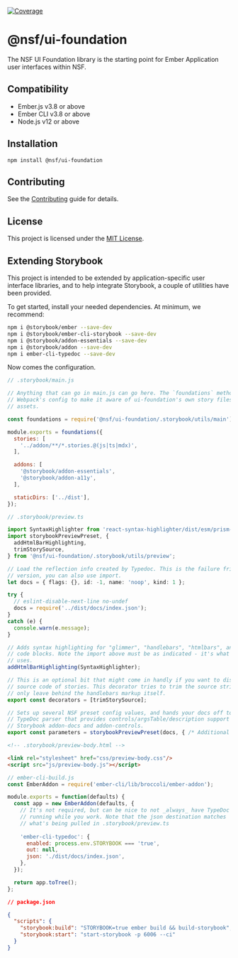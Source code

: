 [![Coverage](https://sonarqube.nsf.gov/api/project_badges/measure?project=nsf-ui-foundation&metric=coverage)](https://sonarqube.nsf.gov/dashboard?id=nsf-ui-foundation)

@nsf/ui-foundation
==============================================================================

The NSF UI Foundation library is the starting point for Ember Application user interfaces 
within NSF.


Compatibility
------------------------------------------------------------------------------

* Ember.js v3.8 or above
* Ember CLI v3.8 or above
* Node.js v12 or above


Installation
------------------------------------------------------------------------------

```
npm install @nsf/ui-foundation
```


Contributing
------------------------------------------------------------------------------

See the [Contributing](CONTRIBUTING.md) guide for details.


License
------------------------------------------------------------------------------

This project is licensed under the [MIT License](LICENSE.md).


Extending Storybook
------------------------------------------------------------------------------
This project is intended to be extended by application-specific user interface libraries, and to
help integrate Storybook, a couple of utilities have been provided.

To get started, install your needed dependencies. At minimum, we recommend:
```bash
npm i @storybook/ember --save-dev
npm i @storybook/ember-cli-storybook --save-dev
npm i @storybook/addon-essentials --save-dev
npm i @storybook/addon --save-dev
npm i ember-cli-typedoc --save-dev
```

Now comes the configuration.

```javascript
// .storybook/main.js

// Anything that can go in main.js can go here. The `foundations` method augments
// Webpack's config to make it aware of ui-foundation's own story files and other
// assets.

const foundations = require('@nsf/ui-foundation/.storybook/utils/main');

module.exports = foundations({
  stories: [
    '../addon/**/*.stories.@(js|ts|mdx)',
  ],

  addons: [
    '@storybook/addon-essentials',
    '@storybook/addon-a11y',
  ],

  staticDirs: ['../dist'],
});
```

```typescript
// .storybook/preview.ts

import SyntaxHighlighter from 'react-syntax-highlighter/dist/esm/prism-light';
import storybookPreviewPreset, {
  addHtmlBarHighlighting,
  trimStorySource,
} from '@nsf/ui-foundation/.storybook/utils/preview';

// Load the reflection info created by Typedoc. This is the failure friendly 
// version, you can also use import.
let docs = { flags: {}, id: -1, name: 'noop', kind: 1 };

try {
  // eslint-disable-next-line no-undef
  docs = require('../dist/docs/index.json');
}
catch (e) {
  console.warn(e.message);
}

// Adds syntax highlighting for "glimmer", "handlebars", "htmlbars", and "hbs"
// code blocks. Note the import above must be as indicated - it's what Storybook
// uses.
addHtmlBarHighlighting(SyntaxHighlighter);

// This is an optional bit that might come in handly if you want to display the
// source code of stories. This decorator tries to trim the source string to
// only leave behind the handlebars markup itself.
export const decorators = [trimStorySource];

// Sets up several NSF preset config values, and hands your docs off to a custom
// TypeDoc parser that provides controls/argsTable/description support for
// Storybook addon-docs and addon-controls.
export const parameters = storybookPreviewPreset(docs, { /* Additional config */ });
```

```html
<!-- .storybook/preview-body.html -->

<link rel="stylesheet" href="css/preview-body.css"/>
<script src="js/preview-body.js"></script>
```

```javascript
// ember-cli-build.js
const EmberAddon = require('ember-cli/lib/broccoli/ember-addon');

module.exports = function(defaults) {
  const app = new EmberAddon(defaults, {
    // It's not required, but can be nice to not _always_ have TypeDoc
    // running while you work. Note that the json destination matches
    // what's being pulled in .storybook/preview.ts
    
    'ember-cli-typedoc': {
      enabled: process.env.STORYBOOK === 'true',
      out: null,
      json: './dist/docs/index.json',
    },
  });

  return app.toTree();
};
```

```json
// package.json

{
  "scripts": {
    "storybook:build": "STORYBOOK=true ember build && build-storybook",
    "storybook:start": "start-storybook -p 6006 --ci"
  }
}
```
